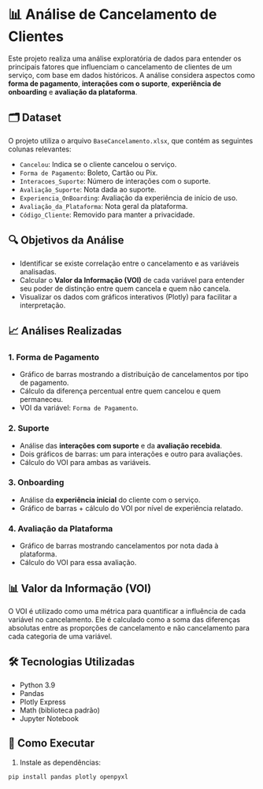 # 📊 Análise de Cancelamento de Clientes

Este projeto realiza uma análise exploratória de dados para entender os principais fatores que influenciam o cancelamento de clientes de um serviço, com base em dados históricos. A análise considera aspectos como **forma de pagamento**, **interações com o suporte**, **experiência de onboarding** e **avaliação da plataforma**.

## 🗂️ Dataset

O projeto utiliza o arquivo `BaseCancelamento.xlsx`, que contém as seguintes colunas relevantes:

- `Cancelou`: Indica se o cliente cancelou o serviço.
- `Forma de Pagamento`: Boleto, Cartão ou Pix.
- `Interacoes_Suporte`: Número de interações com o suporte.
- `Avaliação_Suporte`: Nota dada ao suporte.
- `Experiencia_OnBoarding`: Avaliação da experiência de início de uso.
- `Avaliação_da_Plataforma`: Nota geral da plataforma.
- `Código_Cliente`: Removido para manter a privacidade.

## 🔍 Objetivos da Análise

- Identificar se existe correlação entre o cancelamento e as variáveis analisadas.
- Calcular o **Valor da Informação (VOI)** de cada variável para entender seu poder de distinção entre quem cancela e quem não cancela.
- Visualizar os dados com gráficos interativos (Plotly) para facilitar a interpretação.

## 📈 Análises Realizadas

### 1. Forma de Pagamento

- Gráfico de barras mostrando a distribuição de cancelamentos por tipo de pagamento.
- Cálculo da diferença percentual entre quem cancelou e quem permaneceu.
- VOI da variável: `Forma de Pagamento`.

### 2. Suporte

- Análise das **interações com suporte** e da **avaliação recebida**.
- Dois gráficos de barras: um para interações e outro para avaliações.
- Cálculo do VOI para ambas as variáveis.

### 3. Onboarding

- Análise da **experiência inicial** do cliente com o serviço.
- Gráfico de barras + cálculo do VOI por nível de experiência relatado.

### 4. Avaliação da Plataforma

- Gráfico de barras mostrando cancelamentos por nota dada à plataforma.
- Cálculo do VOI para essa avaliação.

## 📊 Valor da Informação (VOI)

O VOI é utilizado como uma métrica para quantificar a influência de cada variável no cancelamento. Ele é calculado como a soma das diferenças absolutas entre as proporções de cancelamento e não cancelamento para cada categoria de uma variável.

## 🛠️ Tecnologias Utilizadas

- Python 3.9
- Pandas
- Plotly Express
- Math (biblioteca padrão)
- Jupyter Notebook

## 🧪 Como Executar

1. Instale as dependências:
```bash
pip install pandas plotly openpyxl